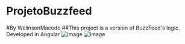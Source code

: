 # ProjetoBuzzfeed
#By WelinsonMacedo
##This project is a version of BuzzFeed's logic. Developed in Angular
![image](https://github.com/welinsonmacedo/Angular__BUZZFEED/assets/98168234/fd7df747-40ff-4569-a554-81a323bfd85f)
![image](https://github.com/welinsonmacedo/Angular__BUZZFEED/assets/98168234/3ebfb96f-6724-4a1f-b7ec-1a74f46ad19c)


